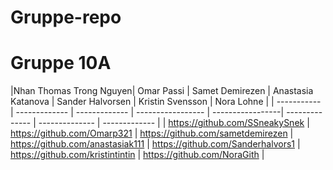 # Gruppe-repo
<h1>Gruppe 10A</h1>


|Nhan Thomas Trong Nguyen| Omar Passi  | Samet  Demirezen | Anastasia Katanova | Sander Halvorsen | Kristin Svensson | Nora Lohne |
| ----------- | ------------- | ------------- | ----------------- | -----------------| -------------- | -------------- | ------------- | 
| https://github.com/SSneakySnek | https://github.com/Omarp321 | https://github.com/sametdemirezen | https://github.com/anastasiak111 | https://github.com/Sanderhalvors1 | https://github.com/kristintintin | https://github.com/NoraGith | 
